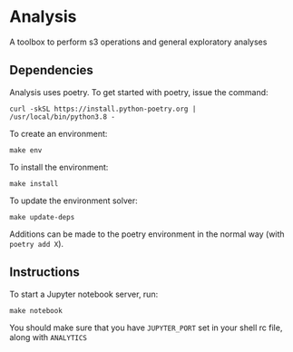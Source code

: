 # Analysis

A toolbox to perform s3 operations and general exploratory analyses

## Dependencies

Analysis uses poetry. To get started with poetry, issue the command:

`curl -skSL https://install.python-poetry.org | /usr/local/bin/python3.8 -`

To create an environment:

`make env`

To install the environment:

`make install`

To update the environment solver:

`make update-deps`

Additions can be made to the poetry environment in the normal way (with `poetry add X`).

## Instructions

To start a Jupyter notebook server, run:

`make notebook`

You should make sure that you have `JUPYTER_PORT` set in your shell rc file, along with `ANALYTICS`
